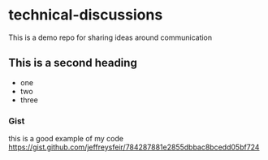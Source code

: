 # technical-discussions
This is a demo repo for sharing ideas around communication


## This is a second heading
* one
* two
* three

### Gist
this is a good example of my code
https://gist.github.com/jeffreysfeir/784287881e2855dbbac8bcedd05bf724
